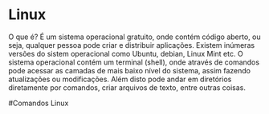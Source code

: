 # Linux

O que é?
  É um sistema operacional gratuito, onde contém código aberto, ou seja, qualquer pessoa pode criar e distribuir aplicações. Existem inúmeras versões do sistem operacional como Ubuntu, debian, Linux Mint etc.
  O sistema operacional contém um terminal (shell), onde através de comandos pode acessar as camadas de mais baixo nível do sistema, assim fazendo atualizações ou modificações. Além disto pode andar em diretórios diretamente por comandos, criar arquivos de texto, entre outras coisas.
  
  
#Comandos Linux
